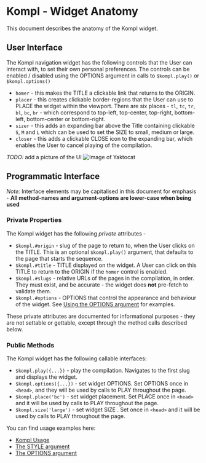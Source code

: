 # Kompl - Widget Anatomy

This document describes the anatomy of the Kompl widget.

## User Interface

The Kompl navigation widget has the following controls that the User can interact with, to set their own personal preferences. The controls can be enabled / disabled using the OPTIONS argument in calls to `$kompl.play()` or `$kompl.options()`

* `homer` - this makes the TITLE a clickable link that returns to the ORIGIN.
* `placer` - this creates clickable border-regions that the User can use to PLACE the widget within the viewport. There are six places - `tl`, `tc`, `tr`, `bl`, `bc`, `br` - which correspond to top-left, top-center, top-right, bottom-left, bottom-center or bottom-right.
* `sizer` - this adds an expanding bar above the Title containing clickable `S`, `M` and `L` which can be used to set the SIZE to small, medium or large.
* `closer` - this adds a clickable CLOSE icon to the expanding bar, which enables the User to cancel playing of the compilation.

*TODO:* add a picture of the UI
![Image of Yaktocat](https://octodex.github.com/images/yaktocat.png)

## Programmatic Interface

*Note:* Interface elements may be capitalised in this document for emphasis - **All method-names and argument-options are lower-case when being used**

### Private Properties

The Kompl widget has the following *private* attributes -

* `$kompl.#origin` - slug of the page to return to, when the User clicks on the TITLE. This is an optional `$kompl.play()` argument, that defaults to the page that starts the sequence.
* `$kompl.#title` - TITLE displayed on the widget. A User can click on this TITLE to return to the ORIGIN if the `homer` control is enabled.
* `$kompl.#slugs` - relative URLs of the pages in the compilation, in order. They must exist, and be accurate - the widget does **not** pre-fetch to validate them.
* `$kompl.#options` - OPTIONS that control the appearance and behaviour of the widget. See [Using the OPTIONS argument](example-options.md) for examples.

These private attributes are documented for informational purposes - they are not settable or gettable, except through the method calls described below.

### Public Methods

The Kompl widget has the following callable interfaces:
* `$kompl.play({...})` - play the compilation. Navigates to the first slug and displays the widget.
* `$kompl.options({...})` - set widget OPTIONS. Set OPTIONS once in `<head>`, and they will be used by calls to PLAY throughout the page.
* `$kompl.place('bc')` - set widget placement. Set PLACE once in `<head>` and it will be used by  calls to PLAY throughout the page.
* `$kompl.size('large')` - set widget SIZE . Set once in `<head>` and it will be used by calls to PLAY throughout the page.

You can find usage examples here:
* [Kompl Usage](example-usage.md)
* [The STYLE argument](example-style.md)
* [The OPTIONS argument](example-style.md)
